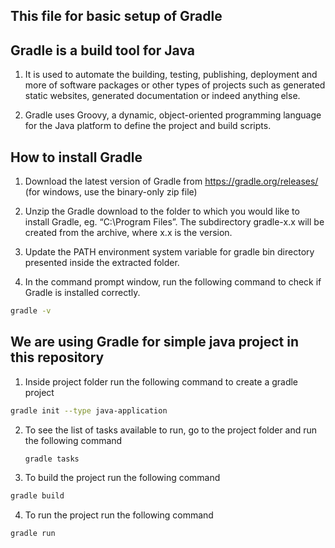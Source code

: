 ## This file for basic setup of Gradle
## Gradle is a build tool for Java
1. It is used to automate the building, testing, publishing, deployment and more of software packages or other types of projects such as generated static websites, generated documentation or indeed anything else.

2. Gradle uses Groovy, a dynamic, object-oriented programming language for the Java platform to define the project and build scripts.

## How to install Gradle
1. Download the latest version of Gradle from https://gradle.org/releases/ (for windows, use the binary-only zip file)

2. Unzip the Gradle download to the folder to which you would like to install Gradle, eg. “C:\Program Files”. The subdirectory gradle-x.x will be created from the archive, where x.x is the version.

3. Update the PATH environment system variable for gradle bin directory presented inside the extracted folder.

4. In the command prompt window, run the following command to check if Gradle is installed correctly.

```bash
gradle -v
```
## We are using Gradle for simple java project in this repository
1. Inside project folder run the following command to create a gradle project

```bash
gradle init --type java-application
``` 

2. To see the list of tasks available to run, go to the project folder and run the following command
    ```bash
    gradle tasks
    ```

3. To build the project run the following command

```bash
gradle build
```

4. To run the project run the following command

```bash
gradle run
```
